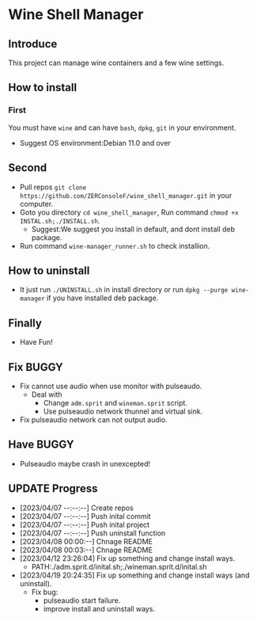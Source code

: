# Wine Shell Manager
 ## Introduce
 This project can manage wine containers and a few wine settings.

 ## How to install
 ### First
 You must have `wine` and can have `bash`, `dpkg`, `git` in your environment.
  - Suggest OS environment:Debian 11.0 and over

 ## Second
  - Pull repos ```git clone https://github.com/ZERConsoleF/wine_shell_manager.git``` in your computer.
  - Goto you directory ```cd wine_shell_manager```, Run command ```chmod +x INSTAL.sh;./INSTALL.sh```.
    - Suggest:We suggest you install in default, and dont install deb package.
  - Run command ```wine-manager_runner.sh``` to check installion.

 ## How to uninstall
  - It just run ```./UNINSTALL.sh``` in install directory or run ```dpkg --purge wine-manager``` if you have installed deb package.

 ## Finally
  - Have Fun!

 ## Fix BUGGY
  - Fix cannot use audio when use monitor with pulseaudo.
    - Deal with
      - Change ```adm.sprit``` and ```wineman.sprit``` script.
      - Use pulseaudio network thunnel and virtual sink.
  - Fix pulseaudio network can not output audio.

 ## Have BUGGY
  - Pulseaudio maybe crash in unexcepted! 

## UPDATE Progress
 - [2023/04/07 --:--:--] Create repos
 - [2023/04/07 --:--:--] Push inital commit
 - [2023/04/07 --:--:--] Push inital project
 - [2023/04/07 --:--:--] Push uninstall function
 - [2023/04/08 00:00:--] Chnage README
 - [2023/04/08 00:03:--] Chnage README
 - [2023/04/12 23:26:04] Fix up something and change install ways.
   - PATH:./adm.sprit.d/inital.sh;./wineman.sprit.d/inital.sh
 - [2023/04/19 20:24:35] Fix up something and change install ways (and uninstall).
   - Fix bug:
     - pulseaudio start failure.
     - improve install and uninstall ways.
